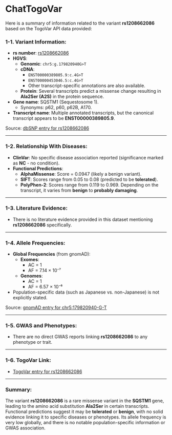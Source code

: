 # ChatTogoVar

Here is a summary of information related to the variant **rs1208662086** based on the TogoVar API data provided:

### 1-1. Variant Information:
- **rs number**: [rs1208662086](https://identifiers.org/dbsnp/rs1208662086)
- **HGVS**:
  - **Genomic**: `chr5:g.179820940G>T`
  - **cDNA**:
    - `ENST00000389805.9:c.4G>T`
    - `ENST00000453046.5:c.4G>T`
    - Other transcript-specific annotations are also available.
  - **Protein**: Several transcripts predict a missense change resulting in **Ala2Ser (A2S)** in the protein sequence.
- **Gene name**: SQSTM1 (Sequestosome 1).
  - Synonyms: p62, p60, p62B, A170.
- **Transcript name**: Multiple annotated transcripts, but the canonical transcript appears to be **ENST00000389805.9**.

Source: [dbSNP entry for rs1208662086](https://identifiers.org/dbsnp/rs1208662086)

---

### 1-2. Relationship With Diseases:
- **ClinVar**: No specific disease association reported (significance marked as **NC** - no condition).
- **Functional Predictions**:
  - **AlphaMissense**: Score = 0.0947 (likely a benign variant).
  - **SIFT**: Scores range from 0.05 to 0.08 (predicted to be **tolerated**).
  - **PolyPhen-2**: Scores range from 0.119 to 0.969. Depending on the transcript, it varies from **benign** to **probably damaging**.

---

### 1-3. Literature Evidence:
- There is no literature evidence provided in this dataset mentioning **rs1208662086** specifically.

---

### 1-4. Allele Frequencies:
- **Global Frequencies** (from gnomAD):
  - **Exomes**:
    - AC = 1
    - AF = 7.14 × 10⁻⁷
  - **Genomes**:
    - AC = 1
    - AF = 6.57 × 10⁻⁶
- Population-specific data (such as Japanese vs. non-Japanese) is not explicitly stated.

Source: [gnomAD entry for chr5:179820940-G-T](https://gnomad.broadinstitute.org/variant/5-179820940-G-T?dataset=gnomad_r4)

---

### 1-5. GWAS and Phenotypes:
- There are no direct GWAS reports linking **rs1208662086** to any phenotype or trait.

---

### 1-6. TogoVar Link:
- [TogoVar entry for rs1208662086](https://togovar.biosciencedbc.jp/variant/5-179820940-G-T)

---

### Summary:
The variant **rs1208662086** is a rare missense variant in the **SQSTM1** gene, leading to the amino acid substitution **Ala2Ser** in certain transcripts. Functional predictions suggest it may be **tolerated** or **benign**, with no solid evidence linking it to specific diseases or phenotypes. Its allele frequency is very low globally, and there is no notable population-specific information or GWAS association.
